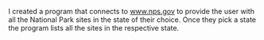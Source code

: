 I created a program that connects to www.nps.gov to provide the user with all the National Park sites in the state of their choice. Once they pick a state the program lists all the sites in the respective state.
